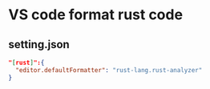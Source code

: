 # VS code format rust code

## setting.json

```json
"[rust]":{
  "editor.defaultFormatter": "rust-lang.rust-analyzer"
}

```
